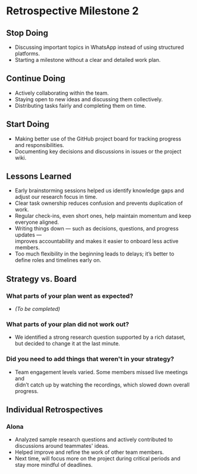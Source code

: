 # Retrospective Milestone 2

## Stop Doing

- Discussing important topics in WhatsApp instead of using structured  
  platforms.
- Starting a milestone without a clear and detailed work plan.

## Continue Doing

- Actively collaborating within the team.
- Staying open to new ideas and discussing them collectively.
- Distributing tasks fairly and completing them on time.

## Start Doing

- Making better use of the GitHub project board for tracking progress  
  and responsibilities.
- Documenting key decisions and discussions in issues or the project wiki.

## Lessons Learned

- Early brainstorming sessions helped us identify knowledge gaps and  
  adjust our research focus in time.
- Clear task ownership reduces confusion and prevents duplication of work.
- Regular check-ins, even short ones, help maintain momentum and keep  
  everyone aligned.
- Writing things down — such as decisions, questions, and progress updates —  
  improves accountability and makes it easier to onboard less active members.
- Too much flexibility in the beginning leads to delays; it’s better to  
  define roles and timelines early on.

## Strategy vs. Board

### What parts of your plan went as expected?

- *(To be completed)*

### What parts of your plan did not work out?

- We identified a strong research question supported by a rich dataset,  
  but decided to change it at the last minute.

### Did you need to add things that weren't in your strategy?

- Team engagement levels varied. Some members missed live meetings and  
  didn’t catch up by watching the recordings, which slowed down overall  
  progress.

## Individual Retrospectives

### Alona

- Analyzed sample research questions and actively contributed to  
  discussions around teammates' ideas.  
- Helped improve and refine the work of other team members.  
- Next time, will focus more on the project during critical periods and  
  stay more mindful of deadlines.
